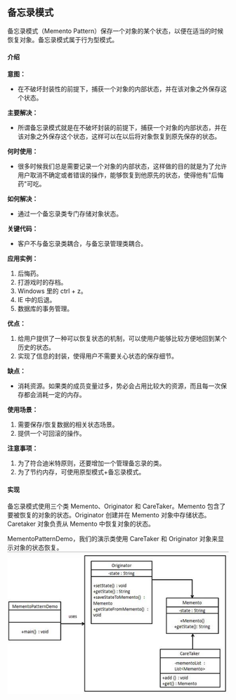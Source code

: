 ## 备忘录模式

备忘录模式（Memento Pattern）保存一个对象的某个状态，以便在适当的时候恢复对象。备忘录模式属于行为型模式。
#### 介绍

**意图：**
* 在不破坏封装性的前提下，捕获一个对象的内部状态，并在该对象之外保存这个状态。

**主要解决：**
* 所谓备忘录模式就是在不破坏封装的前提下，捕获一个对象的内部状态，并在该对象之外保存这个状态，这样可以在以后将对象恢复到原先保存的状态。

**何时使用：**
* 很多时候我们总是需要记录一个对象的内部状态，这样做的目的就是为了允许用户取消不确定或者错误的操作，能够恢复到他原先的状态，使得他有"后悔药"可吃。

**如何解决：**
* 通过一个备忘录类专门存储对象状态。

**关键代码：**
* 客户不与备忘录类耦合，与备忘录管理类耦合。

**应用实例：**
1. 后悔药。 
2. 打游戏时的存档。 
3. Windows 里的 ctrl + z。 
4. IE 中的后退。 
5. 数据库的事务管理。

**优点：**
1. 给用户提供了一种可以恢复状态的机制，可以使用户能够比较方便地回到某个历史的状态。 
2. 实现了信息的封装，使得用户不需要关心状态的保存细节。

**缺点：**
* 消耗资源。如果类的成员变量过多，势必会占用比较大的资源，而且每一次保存都会消耗一定的内存。

**使用场景：**
1. 需要保存/恢复数据的相关状态场景。 
2. 提供一个可回滚的操作。

**注意事项：**
1. 为了符合迪米特原则，还要增加一个管理备忘录的类。 
2. 为了节约内存，可使用原型模式+备忘录模式。

#### 实现

备忘录模式使用三个类 Memento、Originator 和 CareTaker。Memento 包含了要被恢复的对象的状态。Originator 创建并在 Memento 对象中存储状态。Caretaker 对象负责从 Memento 中恢复对象的状态。

MementoPatternDemo，我们的演示类使用 CareTaker 和 Originator 对象来显示对象的状态恢复。
![avatar](MementoPattern.jpg)
